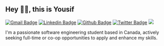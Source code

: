 ## Hey 👋🏻, this is Yousif
[![Gmail Badge](https://img.shields.io/badge/-YousifZito@gmail.com-c14438?style=flat&logo=Gmail&logoColor=white&link=mailto:YousifZito@gmail.com)](mailto:YousifZito@gmail.com) 
[![Linkedin Badge](https://img.shields.io/badge/-YousifZito-0072b1?style=flat&logo=Linkedin&logoColor=white&link=https://www.linkedin.com/in/YousifZito/)](https://www.linkedin.com/in/YousifZito/) [![Github Badge](https://img.shields.io/badge/-YRZito-grey?style=flat&logo=github&logoColor=white&link=https://github.com/YRZito/)](https://www.github.com/YRZito/) [![Twitter Badge](https://img.shields.io/badge/-YousifZito-00acee?style=flat&logo=twitter&logoColor=white&link=https://twitter.com/YousifZito/)](https://www.twitter.com/YousifZito/) ![](https://komarev.com/ghpvc/?username=YRZito&style=flat-square)<p align='left'>I'm a passionate software engineering student based in Canada, actively seeking full-time or co-op opportunities to apply and enhance my skills.</p>

<!--[![Github stats](https://github-readme-stats.vercel.app/api?username=YRZiTO&show_icons=true&include_all_commits=true)](https://github.com/YRZiTO/github-readme-stats)-->
<!--[![Top Langs](https://github-readme-stats.vercel.app/api/top-langs/?username=YRZiTO&layout=compact)](https://github.com/YRZiTO/github-readme-stats)-->